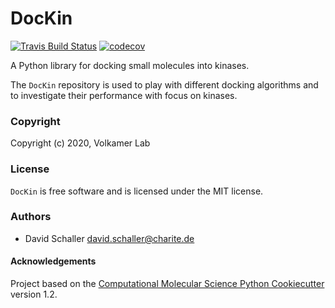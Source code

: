 DocKin
==============================
[//]: # (Badges)
[![Travis Build Status](https://travis-ci.com/REPLACE_WITH_OWNER_ACCOUNT/DocKin.svg?branch=master)](https://travis-ci.com/REPLACE_WITH_OWNER_ACCOUNT/DocKin)
[![codecov](https://codecov.io/gh/REPLACE_WITH_OWNER_ACCOUNT/DocKin/branch/master/graph/badge.svg)](https://codecov.io/gh/REPLACE_WITH_OWNER_ACCOUNT/DocKin/branch/master)

A Python library for docking small molecules into kinases.

The `DocKin` repository is used to play with different docking algorithms and to investigate their performance with focus on kinases.

### Copyright

Copyright (c) 2020, Volkamer Lab

### License

`DocKin` is free software and is licensed under the MIT license.

### Authors

- David Schaller <david.schaller@charite.de>

#### Acknowledgements
 
Project based on the 
[Computational Molecular Science Python Cookiecutter](https://github.com/molssi/cookiecutter-cms) version 1.2.
